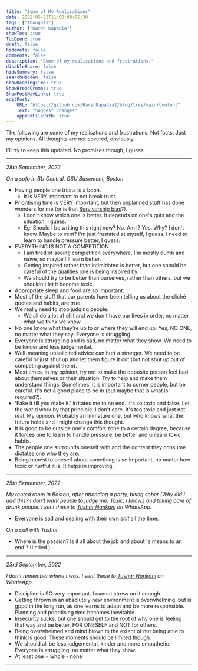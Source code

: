 ```yaml
---
title: "Some of My Realisations"
date: 2022-05-23T11:00:00+05:30
tags: ["thoughts"]
author: ["Harsh Kapadia"]
showToc: true
TocOpen: true
draft: false
hidemeta: false
comments: false
description: "Some of my realisations and frustrations."
disableShare: false
hideSummary: false
searchHidden: false
ShowReadingTime: true
ShowBreadCrumbs: true
ShowPostNavLinks: true
editPost:
    URL: "https://github.com/HarshKapadia2/blog/tree/main/content"
    Text: "Suggest Changes"
    appendFilePath: true
---
```


The following are some of my realisations and frustrations. Not facts. Just my opinions. All thoughts are not covered, obviously.

I'll try to keep this updated. No promises though, I guess.

---

_28th September, 2022_

_On a sofa in BU Central, GSU Basement, Boston_

-   Having people one trusts is a boon.
    -   It is VERY important to not break trust.
-   Prioritising time is VERY important, but then unplanned stuff has done wonders for me (or is that [Survivorship bias](https://en.wikipedia.org/wiki/Survivorship_bias)?).
    -   I don't know which one is better. It depends on one's guts and the situation, I guess.
    -   Eg: Should I be writing this right now? No. Am I? Yes. Why? I don't know. Maybe to vent? I'm just frustated at myself, I guess. I need to learn to handle pressure better, I guess.
-   EVERYTHING IS NOT A COMPETITION.
    -   I am tired of seeing competition everywhere. I'm mostly dumb and naïve, so maybe I'll learn better.
    -   Getting inspired rather than intimidated is better, but one should be careful of the qualities one is being inspired by.
    -   We should try to be better than ourselves, rather than others, but we shouldn't let it become toxic.
-   Appropriate sleep and food are so important.
-   Most of the stuff that our parents have been telling us about the cliché quotes and habits, are true.
-   We really need to stop judging people.
    -   We all do a lot of shit and we don't have our lives in order, no matter what we think we know.
-   No one know what they're up to or where they will end up. Yes, NO ONE, no matter what they say. Everyone is struggling.
-   Everyone is struggling and is sad, no matter what they show. We need to be kinder and less judgemental.
-   Well-meaning unsolicited advice can hurt a stranger. We need to be careful or just shut up and let them figure it out (but not shut up out of competing against them).
-   Most times, in my opinion, try not to make the opposite person feel bad about themselves or their situation. Try to help and make them understand things. Sometimes, it is important to corner people, but be careful. It's not a good place to be in (but maybe that is what is required?).
-   'Fake it till you make it.' irritates me to no end. It's so toxic and false. Let the world work by that principle. I don't care. It's too toxic and just not real. My opinion. Probably an immature one, but who knows what the future holds and I might change this thought.
-   It is good to be outside one's comfort zone to a certain degree, because it forces one to learn to handle pressure, be better and unlearn toxic habits.
-   The people one surrounds oneself with and the content they consume dictates one who they are.
-   Being honest to oneself about something is so important, no matter how toxic or hurtful it is. It helps in improving.

---

_25th September, 2022_

_My rented room in Boston, after attending a party, being sober (Why did I add this? I don't want people to judge me. Toxic, I know.) and taking care of drunk people. I sent these to [Tushar Nankani](https://twitter.com/tusharnankanii) on WhatsApp._

-   Everyone is sad and dealing with their own _shit_ all the time.

_On a call with Tushar._

-   Where is the passion? Is it all about the job and about 'a means to an end'? (I cried.)

---

_23rd September, 2022_

_I don't remember where I was. I sent these to [Tushar Nankani](https://twitter.com/tusharnankanii) on WhatsApp._

-   Discipline is SO very important. I cannot stress on it enough.
-   Getting thrown in an absolutely new environment is overwhelming, but is gppd in the long run, as one learns to adapt and be more responsible. Planning and prioritising time becomes inevitable.
-   Insecurity sucks, but one should get to the root of why one is feeling that way and be better, FOR ONESELF and NOT for others.
-   Being overwhelmed and mind blown to the extent of not being able to think is good. These moments should be limited though.
-   We should all be less judgemental, kinder and more empathetic. Everyone is struggling, no matter what they show.
-   At least one = whole - none

---
